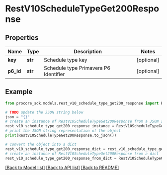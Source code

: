 # RestV10ScheduleTypeGet200Response


## Properties

Name | Type | Description | Notes
------------ | ------------- | ------------- | -------------
**key** | **str** | Schedule type key | [optional] 
**p6_id** | **str** | Schedule type Primavera P6 Identifier | [optional] 

## Example

```python
from procore_sdk.models.rest_v10_schedule_type_get200_response import RestV10ScheduleTypeGet200Response

# TODO update the JSON string below
json = "{}"
# create an instance of RestV10ScheduleTypeGet200Response from a JSON string
rest_v10_schedule_type_get200_response_instance = RestV10ScheduleTypeGet200Response.from_json(json)
# print the JSON string representation of the object
print(RestV10ScheduleTypeGet200Response.to_json())

# convert the object into a dict
rest_v10_schedule_type_get200_response_dict = rest_v10_schedule_type_get200_response_instance.to_dict()
# create an instance of RestV10ScheduleTypeGet200Response from a dict
rest_v10_schedule_type_get200_response_from_dict = RestV10ScheduleTypeGet200Response.from_dict(rest_v10_schedule_type_get200_response_dict)
```
[[Back to Model list]](../README.md#documentation-for-models) [[Back to API list]](../README.md#documentation-for-api-endpoints) [[Back to README]](../README.md)


